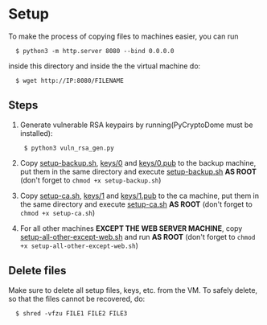 # Setup

To make the process of copying files to machines easier, you can run

```shell
  $ python3 -m http.server 8080 --bind 0.0.0.0
```

inside this directory and inside the the virtual machine do:

```shell
  $ wget http://IP:8080/FILENAME
```

## Steps

1. Generate vulnerable RSA keypairs by running(PyCryptoDome must be installed):

   ```shell
    $ python3 vuln_rsa_gen.py
   ```

2. Copy [setup-backup.sh](./setup-backup.sh), [keys/0](keys/0) and [keys/0.pub](keys/0.pub) to the backup machine, put them in the same directory and execute [setup-backup.sh](./setup-backup.sh) **AS ROOT** (don't forget to `chmod +x setup-backup.sh`)
3. Copy [setup-ca.sh](./setup-ca.sh), [keys/1](keys/1) and [keys/1.pub](keys/1.pub) to the ca machine, put them in the same directory and execute [setup-ca.sh](./setup-ca.sh) **AS ROOT** (don't forget to `chmod +x setup-ca.sh`)
4. For all other machines **EXCEPT THE WEB SERVER MACHINE**, copy [setup-all-other-except-web.sh](./setup-all-other-except-web.sh) and run **AS ROOT** (don't forget to `chmod +x setup-all-other-except-web.sh`)

## Delete files

Make sure to delete all setup files, keys, etc. from the VM. To safely delete, so that the files cannot be recovered, do:

```shell
  $ shred -vfzu FILE1 FILE2 FILE3
```
